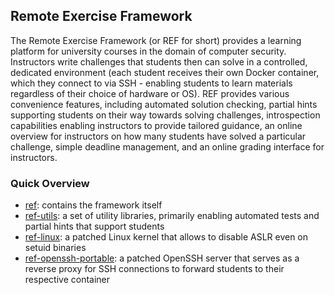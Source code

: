 ## Remote Exercise Framework

The Remote Exercise Framework (or REF for short) provides a learning platform for university courses in the domain of computer security. Instructors write challenges that students then can solve in a controlled, dedicated environment (each student receives their own Docker container, which they connect to via SSH - enabling students to learn materials regardless of their choice of hardware or OS). REF provides various convenience features, including automated solution checking, partial hints supporting students on their way towards solving challenges, introspection capabilities enabling instructors to provide tailored guidance, an online overview for instructors on how many students have solved a particular challenge, simple deadline management, and an online grading interface for instructors. 

### Quick Overview

- [ref](https://github.com/remote-exercise-framework/ref): contains the framework itself
- [ref-utils](https://github.com/remote-exercise-framework/ref-utils): a set of utility libraries, primarily enabling automated tests and partial hints that support students
- [ref-linux](https://github.com/remote-exercise-framework/ref-linux): a patched Linux kernel that allows to disable ASLR even on setuid binaries
- [ref-openssh-portable](https://github.com/remote-exercise-framework/ref-openssh-portable): a patched OpenSSH server that serves as a reverse proxy for SSH connections to forward students to their respective container
